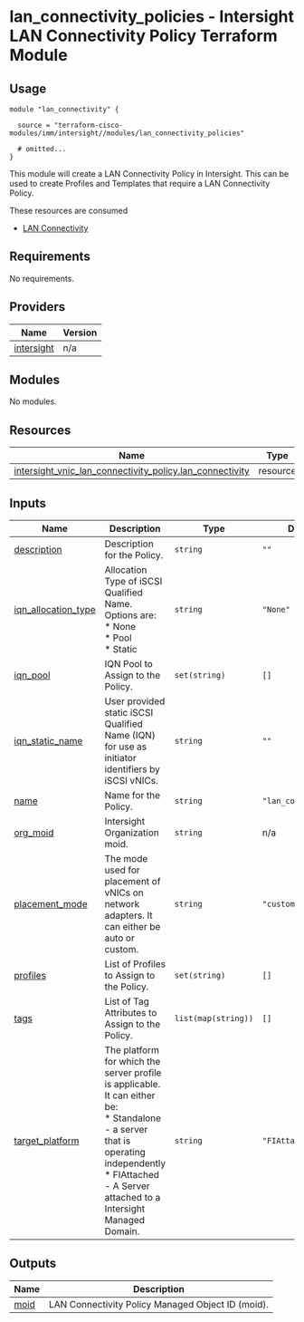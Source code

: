 # lan_connectivity_policies - Intersight LAN Connectivity Policy Terraform Module

## Usage

```hcl
module "lan_connectivity" {

  source = "terraform-cisco-modules/imm/intersight//modules/lan_connectivity_policies"

  # omitted...
}
```

This module will create a LAN Connectivity Policy in Intersight.  This can be used to create Profiles and Templates that require a LAN Connectivity Policy.  

These resources are consumed

* [LAN Connectivity](https://registry.terraform.io/providers/CiscoDevNet/intersight/latest/docs/resources/vnic_lan_connectivity_policy)

<!-- BEGINNING OF PRE-COMMIT-TERRAFORM DOCS HOOK -->
## Requirements

No requirements.

## Providers

| Name | Version |
|------|---------|
| <a name="provider_intersight"></a> [intersight](#provider\_intersight) | n/a |

## Modules

No modules.

## Resources

| Name | Type |
|------|------|
| [intersight_vnic_lan_connectivity_policy.lan_connectivity](https://registry.terraform.io/providers/CiscoDevNet/intersight/latest/docs/resources/vnic_lan_connectivity_policy) | resource |

## Inputs

| Name | Description | Type | Default | Required |
|------|-------------|------|---------|:--------:|
| <a name="input_description"></a> [description](#input\_description) | Description for the Policy. | `string` | `""` | no |
| <a name="input_iqn_allocation_type"></a> [iqn\_allocation\_type](#input\_iqn\_allocation\_type) | Allocation Type of iSCSI Qualified Name.  Options are:<br>* None<br>* Pool<br>* Static | `string` | `"None"` | no |
| <a name="input_iqn_pool"></a> [iqn\_pool](#input\_iqn\_pool) | IQN Pool to Assign to the Policy. | `set(string)` | `[]` | no |
| <a name="input_iqn_static_name"></a> [iqn\_static\_name](#input\_iqn\_static\_name) | User provided static iSCSI Qualified Name (IQN) for use as initiator identifiers by iSCSI vNICs. | `string` | `""` | no |
| <a name="input_name"></a> [name](#input\_name) | Name for the Policy. | `string` | `"lan_connectivity"` | no |
| <a name="input_org_moid"></a> [org\_moid](#input\_org\_moid) | Intersight Organization moid. | `string` | n/a | yes |
| <a name="input_placement_mode"></a> [placement\_mode](#input\_placement\_mode) | The mode used for placement of vNICs on network adapters. It can either be auto or custom. | `string` | `"custom"` | no |
| <a name="input_profiles"></a> [profiles](#input\_profiles) | List of Profiles to Assign to the Policy. | `set(string)` | `[]` | no |
| <a name="input_tags"></a> [tags](#input\_tags) | List of Tag Attributes to Assign to the Policy. | `list(map(string))` | `[]` | no |
| <a name="input_target_platform"></a> [target\_platform](#input\_target\_platform) | The platform for which the server profile is applicable. It can either be:<br>* Standalone - a server that is operating independently<br>* FIAttached - A Server attached to a Intersight Managed Domain. | `string` | `"FIAttached"` | no |

## Outputs

| Name | Description |
|------|-------------|
| <a name="output_moid"></a> [moid](#output\_moid) | LAN Connectivity Policy Managed Object ID (moid). |
<!-- END OF PRE-COMMIT-TERRAFORM DOCS HOOK -->
